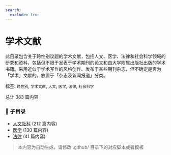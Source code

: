 ```yaml
---
search:
  exclude: true
---
```



# 学术文献

此目录包含关于跨性别议题的学术文献，包括人文、医学、法律和社会科学领域的研究和资料，包括但不限于发表于学术期刊的论文和由大学附属出版社出版的学术书籍。采用近似于学术写作的风格创作、发布于某些期刊杂志，但不确定是否为「学术」文献的，放置于「杂志及新闻报道」分类。


标签: `跨性别`, `学术文献`, `人文`, `医学`, `法律`, `社会科学`


总计 383 篇内容


### 📁 子目录

- [人文社科](人文社科) (212 篇内容)
- [医学](医学) (130 篇内容)
- [法律](法律) (41 篇内容)


> 本内容为自动生成，请修改 .github/ 目录下的对应脚本或者模板
